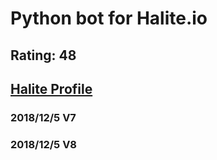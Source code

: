 # Python bot for Halite.io

## Rating: 48

## [Halite Profile](https://halite.io/user/?user_id=6541)

### 2018/12/5 V7

### 2018/12/5 V8

